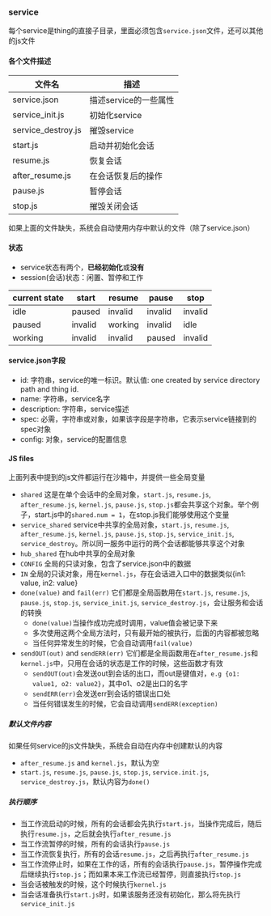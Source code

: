 ### service

每个service是thing的直接子目录，里面必须包含`service.json`文件，还可以其他的js文件

#### 各个文件描述

| 文件名             | 描述                  |
|--------------------|-----------------------|
| service.json       | 描述service的一些属性 |
| service_init.js    | 初始化service         |
| service_destroy.js | 摧毁service           |
| start.js           | 启动并初始化会话      |
| resume.js          | 恢复会话              |
| after_resume.js    | 在会话恢复后的操作    |
| pause.js           | 暂停会话              |
| stop.js            | 摧毁关闭会话          |

如果上面的文件缺失，系统会自动使用内存中默认的文件（除了service.json）

#### 状态

- service状态有两个，**已经初始化**或**没有**
- session(会话)状态：闲置、暂停和工作

| current state | start   | resume  | pause   | stop    |
|---------------|---------|---------|---------|---------|
| idle          | paused  | invalid | invalid | invalid |
| paused        | invalid | working | invalid | idle    |
| working       | invalid | invalid | paused  | invalid |

#### service.json字段

* id: 字符串，service的唯一标识。默认值: one created by service directory path and thing id.
* name: 字符串，service名字
* description: 字符串，service描述
* spec: 必需，字符串或对象，如果该字段是字符串，它表示service链接到的spec对象
* config: 对象，service的配置信息

#### JS files

上面列表中提到的js文件都运行在沙箱中，并提供一些全局变量

- `shared`
  这是在单个会话中的全局对象，`start.js`, `resume.js`, `after_resume.js`, `kernel.js`, `pause.js`, `stop.js`都会共享这个对象。举个例子，start.js中的`shared.num = 1`，在stop.js我们能够使用这个变量
- `service_shared`
  service中共享的全局对象，`start.js`, `resume.js`, `after_resume.js`, `kernel.js`, `pause.js`, `stop.js`, `service_init.js`, `service_destroy`。所以同一服务中运行的两个会话都能够共享这个对象
- `hub_shared`
  在hub中共享的全局对象
- `CONFIG`
  全局的只读对象，包含了service.json中的数据
- `IN`
  全局的只读对象，用在`kernel.js`，存在会话进入口中的数据类似{in1: value, in2: value}
- `done(value)` and `fail(err)`
  它们都是全局函数用在`start.js`, `resume.js`, `pause.js`, `stop.js`, `service_init.js`, `service_destroy.js`，会让服务和会话的转换
  - `done(value)`当操作成功完成时调用，value值会被记录下来
  - 多次使用这两个全局方法时，只有最开始的被执行，后面的内容都被忽略
  - 当任何异常发生的时候，它会自动调用`fail(value)`
- `sendOUT(out)` and `sendERR(err)`
  它们都是全局函数用在`after_resume.js`和`kernel.js`中，只用在会话的状态是工作的时候，这些函数才有效
  - `sendOUT(out)`会发送out到会话的出口，而out是键值对，`e.g {o1: value1, o2: value2}`，其中o1、o2是出口的名字
  - `sendERR(err)`会发送err到会话的错误出口处
  - 当任何错误发生的时候，它会自动调用`sendERR(exception)`

##### 默认文件内容

如果任何service的js文件缺失，系统会自动在内存中创建默认的内容

- `after_resume.js` and `kernel.js`，默认为空
- `start.js`, `resume.js`, `pause.js`, `stop.js`, `service.init.js`, `service_destroy.js`，默认内容为`done()`

##### 执行顺序

- 当工作流启动的时候，所有的会话都会先执行`start.js`，当操作完成后，随后执行`resume.js`，之后就会执行`after_resume.js`
- 当工作流暂停的时候，所有的会话执行`pause.js`
- 当工作流恢复执行，所有的会话`resume.js`，之后再执行`after_resume.js`
- 当工作流停止时，如果在工作的话，所有的会话执行`pause.js`，暂停操作完成后继续执行`stop.js`；而如果本来工作流已经暂停，则直接执行`stop.js`
- 当会话被触发的时候，这个时候执行`kernel.js`
- 当会话准备执行`start.js`时，如果该服务还没有初始化，那么将先执行`service_init.js`
